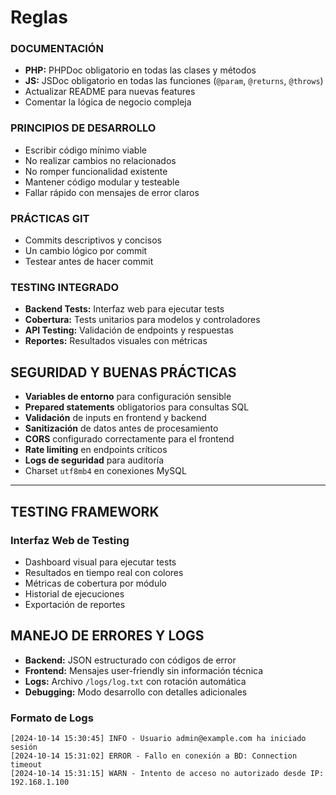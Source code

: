 # Reglas
### DOCUMENTACIÓN

* **PHP:** PHPDoc obligatorio en todas las clases y métodos
* **JS:** JSDoc obligatorio en todas las funciones (`@param`, `@returns`, `@throws`)
* Actualizar README para nuevas features
* Comentar la lógica de negocio compleja

### PRINCIPIOS DE DESARROLLO

* Escribir código mínimo viable
* No realizar cambios no relacionados
* No romper funcionalidad existente
* Mantener código modular y testeable
* Fallar rápido con mensajes de error claros

### PRÁCTICAS GIT

* Commits descriptivos y concisos
* Un cambio lógico por commit
* Testear antes de hacer commit

### TESTING INTEGRADO

* **Backend Tests:** Interfaz web para ejecutar tests
* **Cobertura:** Tests unitarios para modelos y controladores
* **API Testing:** Validación de endpoints y respuestas
* **Reportes:** Resultados visuales con métricas


## SEGURIDAD Y BUENAS PRÁCTICAS

* **Variables de entorno** para configuración sensible
* **Prepared statements** obligatorios para consultas SQL
* **Validación** de inputs en frontend y backend
* **Sanitización** de datos antes de procesamiento
* **CORS** configurado correctamente para el frontend
* **Rate limiting** en endpoints críticos
* **Logs de seguridad** para auditoría
* Charset `utf8mb4` en conexiones MySQL

---

## TESTING FRAMEWORK

### Interfaz Web de Testing
* Dashboard visual para ejecutar tests
* Resultados en tiempo real con colores
* Métricas de cobertura por módulo
* Historial de ejecuciones
* Exportación de reportes


## MANEJO DE ERRORES Y LOGS

* **Backend:** JSON estructurado con códigos de error
* **Frontend:** Mensajes user-friendly sin información técnica
* **Logs:** Archivo `/logs/log.txt` con rotación automática
* **Debugging:** Modo desarrollo con detalles adicionales

### Formato de Logs
```
[2024-10-14 15:30:45] INFO - Usuario admin@example.com ha iniciado sesión
[2024-10-14 15:31:02] ERROR - Fallo en conexión a BD: Connection timeout
[2024-10-14 15:31:15] WARN - Intento de acceso no autorizado desde IP: 192.168.1.100
```
